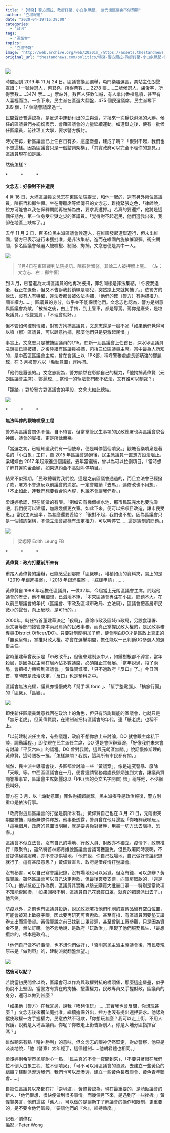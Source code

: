 ```yaml
---
title: "【特寫】警方照拉、政府打壓、小白象照起…　當光復區議會不似預期"
author: "立場報道"
date: "2020-04-19T16:39:00"
categories:
  - "政治"
tags:
  - "區議會"
topics:
  - "立場特寫"
image: "http://web.archive.org/web/2020im_/https://assets.thestandnews.com/media/photos/93412180_272363897112130_3146497447686045696_n_zFNCI.png"
original_url: "thestandnews.com/politics/特寫-警方照拉-政府打壓-小白象照起-當光復區議會不似預期"
---
```

![](http://web.archive.org/web/2020im_/https://assets.thestandnews.com/media/photos/93412180_272363897112130_3146497447686045696_n_zFNCI.png)

時間回到 2019 年 11 月 24 日。區議會換屆選舉，屯門樂趣選區，票站主任朗聲宣讀：「一號候選人，何君堯，所得票數……2278 票……二號候選人，盧俊宇，所得票數……3474 票……」票站外，數百人狂歡叫喊，有人拿出香檳亂噴，甚至有人喜極而泣。一夜下來，民主派在區選大翻盤，475 個民選議席，民主派奪下 389 個，17 個議會議席過半。

民間聲音普遍認為，是反送中運動付出的血與淚，才換來一次暢快淋漓的大勝。候任的區議員們亦紛紛表示，會藉區議會的力量延續運動。如選舉之後，便有一批候任區議員，前往理工大學，要求警方解封。

時光荏苒，新區議會已上任百日有多，這座堡壘，建成了嗎？「很對不起，我們也不想這樣。因為區議會只是一個諮詢架構」、「其實政府可以完全不理你的意見。」區議員現在如是說。

然後怎樣？

\*　　　\*　　　\*

**文念志：好像對不住選民**

4 月 16 日，大埔區議員文念志在東區法院提堂，和他一起的，還有另外兩位區議員，陳振哲和鄭仲恒。坐在旁聽席等候傳召的文念志，難掩緊張之色，「律師說，控方可能會以我在保釋期間再被捕為由，要求我還押。」若真的要還押，他將是這個任期內，第一位身受牢獄之災的區議員。「覺得對不起選民，他們選我出來，我卻在地區上缺席了。」

去年 11 月 2 日，百多位民主派區議會候選人，在維園發起選舉遊行，但未出維園，警方已表示遊行未獲批准，是非法集結，進而在維園內施放催淚彈。衝突期間，多名區議會候選人被噴椒、制服、拘捕。文念志便是其中一人。

![](http://web.archive.org/web/2020im_/https://assets.thestandnews.com/media/photos/dis-15_kitfZ_idzPSH4.png)
> 11月4日在東區裁判法院提訊。陳振哲留醫，其餘二人被押解上庭。 （左：文念志、右：鄭仲恒）

到 3 月，已當選為大埔區議員的他再次被捕，罪名同樣是非法集結，「你要我退後，我正在退後，但又不告訴我封鎖線是哪兒，突然跑上來就拘捕了。」依警方的說法，沒有人有特權，違法者都會被依法拘捕，「他們的確（警方）有拘捕權力、調查權力……」區議員的身分，似乎並不能保護他們。文念志也認為，警方是刻意與區議會為敵，「被捕之後，由上手銬，到上警車，都是辱罵。罵你是廢柴，是垃圾議員。」他聳聳肩，「不理會就好。」

但不管如何控制情緒，對警方拘捕區議員，文念志還是一臉不忿「如果他們覺得可以噴（椒）區議員，可以肆意拘捕，那麼他們只是更激起民憤。」

事實上，文念志只是被捕區議員的1/15。在新一屆區議會上任首日，深水埗區議員冼錦豪已經被捕，之後陸續有區議員被捕，包括三位區議員主席。當中最為人所知的，是中西區區議會主席，曾在會議上以「PK鄧」稱呼警務處處長鄧炳強的鄭麗琼，在 3 月被警方以「煽動意圖」罪拘捕。

「他們是囂張的。」文念志認為，警方顯然在彰顯自己的權力，「他拘捕黃偉賢（元朗區議會主席）、鄭麗琼……當惟一的執法部門都不依法，又有誰可以制裁？」

「踐踏。」對於警方對區議會的手段，文念志如此總結。

![](http://web.archive.org/web/2020im_/https://assets.thestandnews.com/media/photos/90245266_2955329067886027_7231261721300566016_n_xiNsj.png)

\*　　　\*　　　\*

**無法叫停的觀塘噴泉工程**

警方與區議會關係不佳，自不待言。但當掌管民生事項的民政總署也與區議會貌合神離，議會的實權，更是所餘無幾。

「當選之初，已經知道我們有一個使命，便是叫停這個噴泉。」觀塘音樂噴泉是著名的「小白象」工程，自 2015 年區議會通過後，民主派議員一直想方設法阻止。梁翊婷由 2017 年起跟進這個議題，去年當選後，曾以為可以拉倒項目，「當時想了解其違約金金額，如果違約金不高就叫停項目。」

結果不似預期。「民政總署對我們說，這是之前區議會通過的，而且立法會已經撥了款，署方不會違反以前議會的決定。一定會繼續『去馬』，連修改也不用想」、「不止如此，連我們想要看合約內容，也說不會讓我們看。」

梁翊婷承認，現在能做的有限。「例如它有幾個嬉水池，那市民玩完水也要洗澡吧，我們便可以建議，加設幾個更衣室。如此下來，便可以把項目改造，讓市民受惠。」當民主派過半，為甚麼還要妥協？「很對不起，我們也不想。因為區議會只是一個諮詢架構，不像立法會那樣有法定權力，可以叫停它……這是憲制的問題。」

![](http://web.archive.org/web/2020im_/https://assets.thestandnews.com/media/photos/78579783_689929114867364_8966746211910418432_n_bfrqt.jpg)
> 梁翊婷 Edith Leung FB

\*　　　\*　　　\*

**黃偉賢：政府打壓前所未有**

甫踏入黃偉賢的議辦，已能感受到那陣「區佬味」。堆積如山的資料夾，寫上的是「2019 年跟進檔案」、「2018 年跟進檔案」、「綜緩申請」……

黃偉賢自 1988 年起擔任區議員，一做32年，今屆當上元朗區議會主席。問起他議會的歷史，他不用細想，已滔滔不絕，「本來區議會專注在小區，問題不大。在以前三層議會的年代（區議會、市政及區域市政局、立法局），區議會把基層市民微小的聲音，向上反映，是可行的。」

2000年，時任特首董建華決定「殺局」，廢除市政及區域市政局，另設食環署、康文署等部門接管原本兩局肩負的民政事務，而真正掌握民政大權的，是民政事務專員(District Officer/DO)。只要對制度稍加了解，便會明白DO才是區政上真正的「無冕皇帝」，掌推財政大權。亦會在選舉期間，擔任能以一己判斷DQ參選人的選舉主任。

當時董建華曾表示是「市政改革」，但後來建制派中人，如鍾樹根都不諱言，當年殺局，是因為民主黨在局內佔多數議席，必須阻止其發展。「當年說過，殺了兩局，會把權力轉移到區議會。」黃偉賢慨嘆，「只不過政府『反口』了。」今日回首，當時既是政治決定，「反口」也是預料之中。

區議會無法充權，議員亦慢慢成為「幫手填 form 」、「幫手整電腦」、「搞旅行團」的「區佬」、「區婆」。

![](http://web.archive.org/web/2020im_/https://assets.thestandnews.com/media/photos/81599988_10163304217510019_3663230945957249024_o_1qa2j_PPXrnNt.png)

即使新任區議員銳意找回在政治上的角色，但只有諮詢職能的區議會，也就只是「無牙老虎」。但黃偉賢說，在建制派把持區議會的年代，連「紙老虎」也稱不上。

「以前建制派任主席，有些議題，政府不想你放上來討論，DO 就會跟主席私下談，調動議程。」即使現在民主派任主席，DO 還是會照辦煮碗，「好像我們未來會有討論『平反六四』的議程。DO 曾對我說，這與元朗區無關。」說話慢條斯理的黃偉賢，這時腰板一挺，「怎樣無關？我說，這與所有市民都有關。」

誠然，民主派主導議會後，多區都曾討論一些「黃議案」，像是追究警暴、廢除「天眼」等。中西區區議會在一月，便曾邀請警務處處長鄧炳強到大會，讓議員質詢警權事宜，區議會主席鄭麗琼以「PK (鄧的英文名字開首) 鄧」稱呼他，不少網民叫好。

警方在 3 月，以「煽動意圖」罪名拘捕鄭麗琼，民主派疾呼是政治報復，警方則重申是依法行事。

「政府對這屆區議會的打壓是前所未有。」黃偉賢自己也在 3 月 21 日，元朗衝突期間被捕，隨後無條件釋放。他事後透露，警員曾在他耳邊說「你唔夠我哋玩」。「這幾個月，政府的意圖很明顯，就是要與你對著幹，用盡一切方法去阻撓、恐嚇。」

區議會不似立法會，沒有自己的場地、行政人員、財政亦不獨立。疫情下，政府推行「限聚令」，雖然特首林鄭月娥說區議會會議可獲豁免，但民政署同時表明，不會提供秘書服務，亦不會提供場地。「他們說，你自己找場地，自己做好會議紀錄就行了。這有甚麼意思？」黃偉賢直言，政府是借疫情打壓議會。

沒有秘書，可以自己寫會議紀錄，沒有場地也可以另覓。但沒有錢，可以怎辦？黃偉賢說，雖然區議會可以自己決定撥款，但最後簽發支票，向庫房取款的，「還是DO。」他以抗疫工作為例，區議員其實難以墊支購買大批量口罩——特別是當款項不知能否回撥，「如果回撥不到，區議員自己花錢買口罩，就真的把錢派出去了。」他苦笑。

防疫以外，之前也有區議員投訴，說民政總署指他們印刷的宣傳品留有空白位置，可能會被寫上敏感字眼，因此要再研究可否撥款。甚至有指，有區議員因要墊支議辦支出而需借貸。黃偉賢說之前已找到口罩貨源，甚至曾到工廠參觀，只是因為資金不足，無法訂購。他不忿地說，是政府「玩政治」，阻礙了他們服務民生，「最想攬炒的，根本是政府。」

「他們自己做不好事情，也不想你們做好」、「否則當民主派主導議會後，市民發現原來是『做到嘢』的，建制派就翻盤無望。」

![](http://web.archive.org/web/2020im_/https://assets.thestandnews.com/media/photos/Untitled-1-03_pGRFe.png)

**然後可以點？**

若說當初民間曾以為，區議會可以作為與政權對抗的橋頭堡，那麼這座堡壘，似乎仍說不上堅固。當警方有實在的拘捕、搜證權力，民政專員又手握財政，區議員的身分，還可以做到甚麼？

「如果他（警方）在我耳邊，說我『唔夠佢玩』……其實我也會反問，你想玩甚麼？」文念志後來獲法庭批准，繼續擔保外出，控方也沒有提出還押要求。他認為縱使政權一方手握權力，民意依然不可欺，「你想玩甚麼？我可以走上街，不用人保護，說我是大埔區議員。你呢？你敢走上街告訴別人，你是大埔分區指揮官嗎？」

雖然聽來有點「精神勝利」的意味，但文念志的眼神仍然堅定，對於警察，他只是淡淡地說，「他（警察）太年輕了，這個體制……他朝君體也相同。」

梁翊婷則希望市民能耐心一點，「民主真的不會一夜間到來」、「不要只著眼在我們拉不倒大白象工程、拉不倒噴泉」、「可不可以用區議會的資源，去建立一些黃色的組織？建制派滲透我們，我們也可以反滲透，建立一些黃色長者聯會、黃色青年聯會……」

自擔任區議員以來都在打「逆境波」，黃偉賢認為，現在最重要的，是勉勵議會的新人，「他們很想，很快便做到很多事情。而幾個月下來，是遇到了一些挫折。」黃偉賢笑言，他們這些「舊人」，可以做的是讓新丁了解議會的操作和限制，更重要的，是不要令他們氣餒，「要讓他們的『火』，維持熱度。」

記者／劉偉程  
攝影／Peter Wong